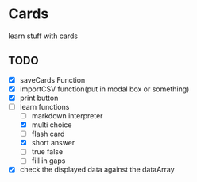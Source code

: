 # Cards
 learn stuff with cards

## TODO
- [x] saveCards Function
- [x] importCSV function(put in modal box or something)
- [x] print button
- [ ] learn functions
    - [ ] markdown interpreter
    - [x] multi choice
    - [ ] flash card
    - [x] short answer
    - [ ] true false
    - [ ] fill in gaps
- [x] check the displayed data against the dataArray